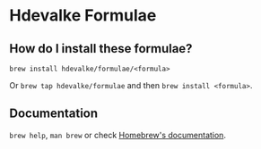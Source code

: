 # Hdevalke Formulae

## How do I install these formulae?
`brew install hdevalke/formulae/<formula>`

Or `brew tap hdevalke/formulae` and then `brew install <formula>`.

## Documentation
`brew help`, `man brew` or check [Homebrew's documentation](https://docs.brew.sh).
